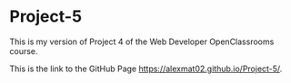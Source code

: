 # Project-5
 
This is my version of Project 4 of the Web Developer OpenClassrooms course.

This is the link to the GitHub Page https://alexmat02.github.io/Project-5/.
